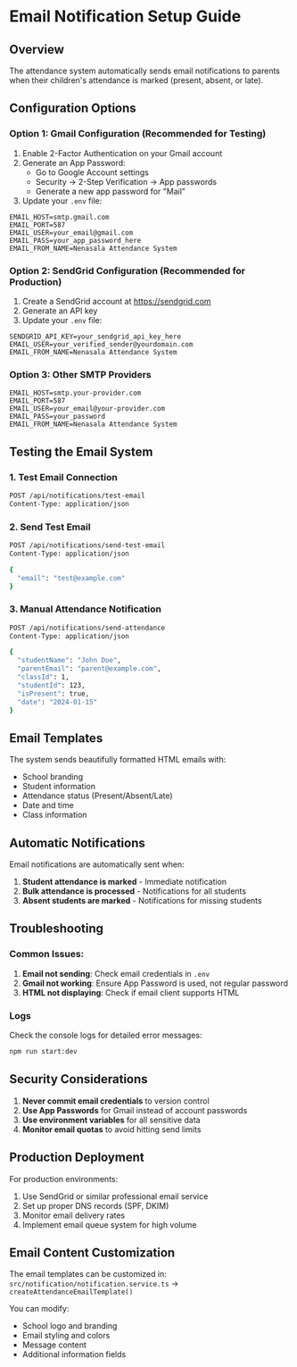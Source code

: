 # Email Notification Setup Guide

## Overview
The attendance system automatically sends email notifications to parents when their children's attendance is marked (present, absent, or late).

## Configuration Options

### Option 1: Gmail Configuration (Recommended for Testing)
1. Enable 2-Factor Authentication on your Gmail account
2. Generate an App Password:
   - Go to Google Account settings
   - Security → 2-Step Verification → App passwords
   - Generate a new app password for "Mail"
3. Update your `.env` file:
```env
EMAIL_HOST=smtp.gmail.com
EMAIL_PORT=587
EMAIL_USER=your_email@gmail.com
EMAIL_PASS=your_app_password_here
EMAIL_FROM_NAME=Nenasala Attendance System
```

### Option 2: SendGrid Configuration (Recommended for Production)
1. Create a SendGrid account at https://sendgrid.com
2. Generate an API key
3. Update your `.env` file:
```env
SENDGRID_API_KEY=your_sendgrid_api_key_here
EMAIL_USER=your_verified_sender@yourdomain.com
EMAIL_FROM_NAME=Nenasala Attendance System
```

### Option 3: Other SMTP Providers
```env
EMAIL_HOST=smtp.your-provider.com
EMAIL_PORT=587
EMAIL_USER=your_email@your-provider.com
EMAIL_PASS=your_password
EMAIL_FROM_NAME=Nenasala Attendance System
```

## Testing the Email System

### 1. Test Email Connection
```bash
POST /api/notifications/test-email
Content-Type: application/json
```

### 2. Send Test Email
```bash
POST /api/notifications/send-test-email
Content-Type: application/json

{
  "email": "test@example.com"
}
```

### 3. Manual Attendance Notification
```bash
POST /api/notifications/send-attendance
Content-Type: application/json

{
  "studentName": "John Doe",
  "parentEmail": "parent@example.com",
  "classId": 1,
  "studentId": 123,
  "isPresent": true,
  "date": "2024-01-15"
}
```

## Email Templates

The system sends beautifully formatted HTML emails with:
- School branding
- Student information
- Attendance status (Present/Absent/Late)
- Date and time
- Class information

## Automatic Notifications

Email notifications are automatically sent when:
1. **Student attendance is marked** - Immediate notification
2. **Bulk attendance is processed** - Notifications for all students
3. **Absent students are marked** - Notifications for missing students

## Troubleshooting

### Common Issues:
1. **Email not sending**: Check email credentials in `.env`
2. **Gmail not working**: Ensure App Password is used, not regular password
3. **HTML not displaying**: Check if email client supports HTML

### Logs
Check the console logs for detailed error messages:
```bash
npm run start:dev
```

## Security Considerations

1. **Never commit email credentials** to version control
2. **Use App Passwords** for Gmail instead of account passwords
3. **Use environment variables** for all sensitive data
4. **Monitor email quotas** to avoid hitting send limits

## Production Deployment

For production environments:
1. Use SendGrid or similar professional email service
2. Set up proper DNS records (SPF, DKIM)
3. Monitor email delivery rates
4. Implement email queue system for high volume

## Email Content Customization

The email templates can be customized in:
`src/notification/notification.service.ts` → `createAttendanceEmailTemplate()`

You can modify:
- School logo and branding
- Email styling and colors
- Message content
- Additional information fields